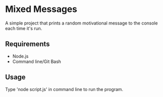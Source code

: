 # Mixed Messages

A simple project that prints a random motivational message to the console each time it's run. 

## Requirements
* Node.js
* Command line/Git Bash

## Usage
Type 'node script.js' in command line to run the program.
